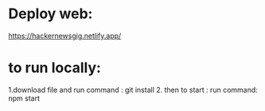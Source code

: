 # Deploy web:  

https://hackernewsgig.netlify.app/


# to run locally: 
1.download file and run command : git install
2. then to start : run command: npm start 
